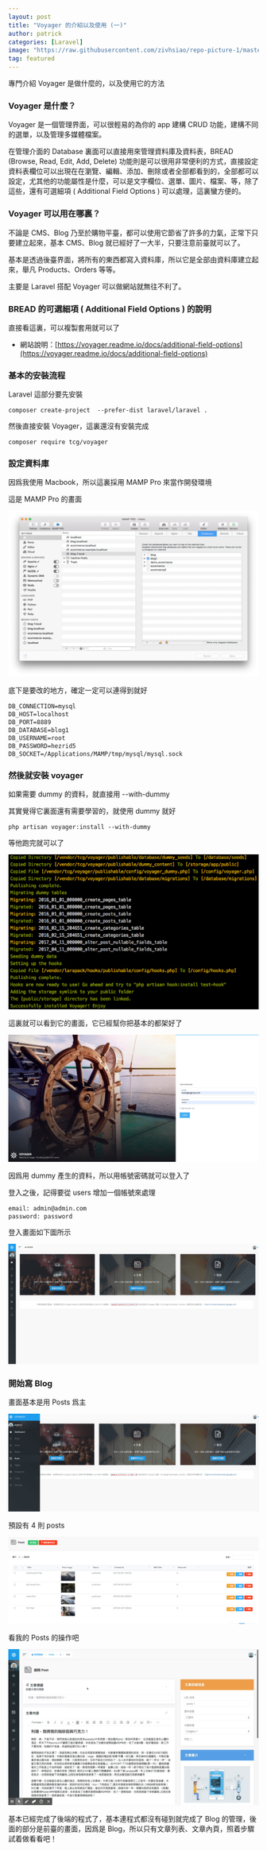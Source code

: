 ```yaml
---
layout: post
title: "Voyager 的介紹以及使用 (一)"
author: patrick
categories: [Laravel]
image: "https://raw.githubusercontent.com/zivhsiao/repo-picture-1/master/images/voyager/voyager.jpeg"  
tag: featured
---
```


專門介紹 Voyager 是做什麼的，以及使用它的方法

### Voyager 是什麼？

Voyager 是一個管理界面，可以很輕易的為你的 app 建構 CRUD 功能，建構不同的選單，以及管理多媒體檔案。

在管理介面的 Database 裏面可以直接用來管理資料庫及資料表，BREAD (Browse, Read, Edit, Add, Delete) 功能則是可以很用非常便利的方式，直接設定資料表欄位可以出現在在瀏覽、編輯、添加、刪除或者全部都看到的，全部都可以設定，尤其他的功能屬性是什麼，可以是文字欄位、選單、圖片、檔案、等，除了這些，還有可選細項 ( Additional Field Options ) 可以處理，這裏蠻方便的。

### Voyager 可以用在哪裏？

不論是 CMS、Blog 乃至於購物平臺，都可以使用它節省了許多的力氣，正常下只要建立起來，基本 CMS、Blog 就已經好了一大半，只要注意前臺就可以了。

基本是透過後臺界面，將所有的東西都寫入資料庫，所以它是全部由資料庫建立起來，舉凡 Products、Orders 等等。

主要是 Laravel 搭配 Voyager 可以做網站就無往不利了。

### BREAD 的可選細項 ( Additional Field Options ) 的說明

直接看這裏，可以複製套用就可以了
- 網站說明：[https://voyager.readme.io/docs/additional-field-options](https://voyager.readme.io/docs/additional-field-options)

### 基本的安裝流程

Laravel 這部分要先安裝

```
composer create-project  --prefer-dist laravel/laravel .
```

然後直接安裝 Voyager，這裏還沒有安裝完成

```
composer require tcg/voyager
```

### 設定資料庫

因爲我使用 Macbook，所以這裏採用 MAMP Pro 來當作開發環境

這是 MAMP Pro 的畫面 

![MAMP Pro](https://raw.githubusercontent.com/zivhsiao/repo-picture-1/master/images/voyager/MAMP_Pro.png)

底下是要改的地方，確定一定可以連得到就好

```
DB_CONNECTION=mysql
DB_HOST=localhost
DB_PORT=8889
DB_DATABASE=blog1
DB_USERNAME=root
DB_PASSWORD=hezrid5
DB_SOCKET=/Applications/MAMP/tmp/mysql/mysql.sock
```

### 然後就安裝 voyager 

如果需要 dummy 的資料，就直接用 --with-dummy 

其實覺得它裏面還有需要學習的，就使用 dummy 就好 

```
php artisan voyager:install --with-dummy
```

等他跑完就可以了

![voyager install](https://raw.githubusercontent.com/zivhsiao/repo-picture-1/master/images/voyager/Voyager_install.png)

這裏就可以看到它的畫面，它已經幫你把基本的都架好了

![voyager login](https://raw.githubusercontent.com/zivhsiao/repo-picture-1/master/images/voyager/Voyager_login.png)

因爲用 dummy 產生的資料，所以用帳號密碼就可以登入了

登入之後，記得要從 users 增加一個帳號來處理

```
email: admin@admin.com
password: password
```

登入畫面如下圖所示

![voyager admin screen](https://raw.githubusercontent.com/zivhsiao/repo-picture-1/master/images/voyager/voyager_admin.png)

### 開始寫 Blog

畫面基本是用 Posts 爲主

![voyager admin screen](https://raw.githubusercontent.com/zivhsiao/repo-picture-1/master/images/voyager/voyager_posts.png)

預設有 4 則 posts

![voyager admin screen](https://raw.githubusercontent.com/zivhsiao/repo-picture-1/master/images/voyager/posts_article.png)

看我的 Posts 的操作吧

![voyager admin screen](https://raw.githubusercontent.com/zivhsiao/repo-picture-1/master/images/voyager/my_post.gif)

基本已經完成了後端的程式了，基本連程式都沒有碰到就完成了 Blog 的管理，後面的部分是前臺的畫面，因爲是 Blog，所以只有文章列表、文章內頁，照着步驟試着做看看吧！

